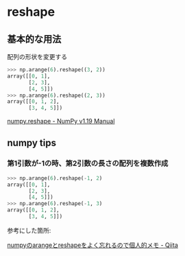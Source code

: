 # reshape
## 基本的な用法

配列の形状を変更する

```python
>>> np.arange(6).reshape((3, 2))
array([[0, 1],
       [2, 3],
       [4, 5]])
>>> np.arange(6).reshape((2, 3))
array([[0, 1, 2],
       [3, 4, 5]])
```

[numpy.reshape - NumPy v1.19 Manual](https://numpy.org/doc/stable/reference/generated/numpy.reshape.html)

## numpy tips

### 第1引数が-1の時、第2引数の長さの配列を複数作成

```python
>>> np.arange(6).reshape(-1, 2)
array([[0, 1],
       [2, 3],
       [4, 5]])
>>> np.arange(6).reshape(-1, 3)
array([[0, 1, 2],
       [3, 4, 5]])
```

参考にした箇所:

[numpyのarangeとreshapeをよく忘れるので個人的メモ - Qiita](https://qiita.com/kaba/items/4f946e90926801aecd64)
